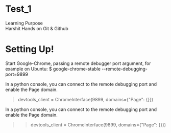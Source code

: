 # Test_1
Learning Purpose 
<br>
Harshit 
Hands on Git & Github

# Setting Up!

Start Google-Chrome, passing a remote debugger port argument, for example on Ubuntu:
$ google-chrome-stable --remote-debugging-port=9899 

In a python console, you can connect to the remote debugging port and enable the Page domain.

> devtools_client = ChromeInterface(9899, domains={"Page": {}})

In a python console, you can connect to the remote debugging port and enable the Page domain.

>> devtools_client = ChromeInterface(9899, domains={"Page": {}})